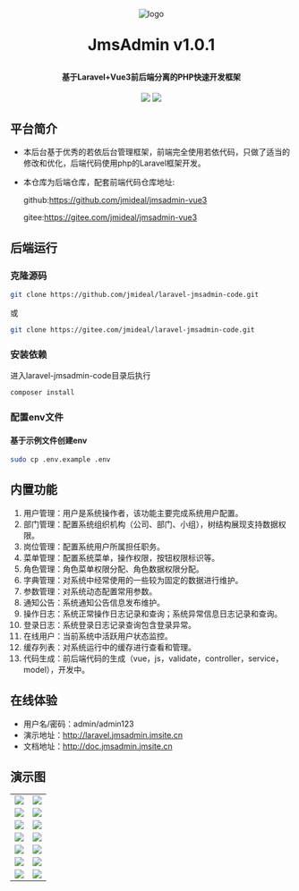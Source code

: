 <p align="center">
	<img alt="logo" src="http://image.jmsite.cn/logo-jm.png">
</p>
<h1 align="center" style="margin: 30px 0 30px; font-weight: bold;">JmsAdmin v1.0.1</h1>
<h4 align="center">基于Laravel+Vue3前后端分离的PHP快速开发框架</h4>
<p align="center">
	<img src="https://img.shields.io/badge/JmsAdmin-v1.0.1-brightgreen.svg">
	<img src="https://img.shields.io/github/license/mashape/apistatus.svg">
</p>

## 平台简介
* 本后台基于优秀的若依后台管理框架，前端完全使用若依代码，只做了适当的修改和优化，后端代码使用php的Laravel框架开发。
* 本仓库为后端仓库，配套前端代码仓库地址:

  github:https://github.com/jmideal/jmsadmin-vue3

  gitee:https://gitee.com/jmideal/jmsadmin-vue3

## 后端运行

### 克隆源码
```bash
git clone https://github.com/jmideal/laravel-jmsadmin-code.git
```
或
```bash
git clone https://gitee.com/jmideal/laravel-jmsadmin-code.git
```

### 安装依赖
进入laravel-jmsadmin-code目录后执行
```bash
composer install
```

### 配置env文件
#### 基于示例文件创建env
```bash
sudo cp .env.example .env
```

## 内置功能

1.  用户管理：用户是系统操作者，该功能主要完成系统用户配置。
2.  部门管理：配置系统组织机构（公司、部门、小组），树结构展现支持数据权限。
3.  岗位管理：配置系统用户所属担任职务。
4.  菜单管理：配置系统菜单，操作权限，按钮权限标识等。
5.  角色管理：角色菜单权限分配、角色数据权限分配。
6.  字典管理：对系统中经常使用的一些较为固定的数据进行维护。
7.  参数管理：对系统动态配置常用参数。
8.  通知公告：系统通知公告信息发布维护。
9.  操作日志：系统正常操作日志记录和查询；系统异常信息日志记录和查询。
10. 登录日志：系统登录日志记录查询包含登录异常。
11. 在线用户：当前系统中活跃用户状态监控。
12. 缓存列表：对系统运行中的缓存进行查看和管理。
13. 代码生成：前后端代码的生成（vue，js，validate，controller，service，model），开发中。

## 在线体验

- 用户名/密码：admin/admin123
- 演示地址：http://laravel.jmsadmin.jmsite.cn
- 文档地址：http://doc.jmsadmin.jmsite.cn

## 演示图

<table>
    <tr>
        <td><img src="http://image.jmsite.cn/demo/1.png"/></td>
        <td><img src="http://image.jmsite.cn/demo/2.png"/></td>
    </tr>
    <tr>
        <td><img src="http://image.jmsite.cn/demo/3.png"/></td>
        <td><img src="http://image.jmsite.cn/demo/4.png"/></td>
    </tr>
    <tr>
        <td><img src="http://image.jmsite.cn/demo/5.png"/></td>
        <td><img src="http://image.jmsite.cn/demo/6.png"/></td>
    </tr>
	<tr>
        <td><img src="http://image.jmsite.cn/demo/7.png"/></td>
        <td><img src="http://image.jmsite.cn/demo/8.png"/></td>
    </tr>	 
    <tr>
        <td><img src="http://image.jmsite.cn/demo/9.png"/></td>
        <td><img src="http://image.jmsite.cn/demo/10.png"/></td>
    </tr>
	<tr>
        <td><img src="http://image.jmsite.cn/demo/11.png"/></td>
        <td><img src="http://image.jmsite.cn/demo/12.png"/></td>
    </tr>
	<tr>
        <td><img src="http://image.jmsite.cn/demo/13.png"/></td>
        <td><img src="http://image.jmsite.cn/demo/14.png"/></td>
    </tr>
</table>
